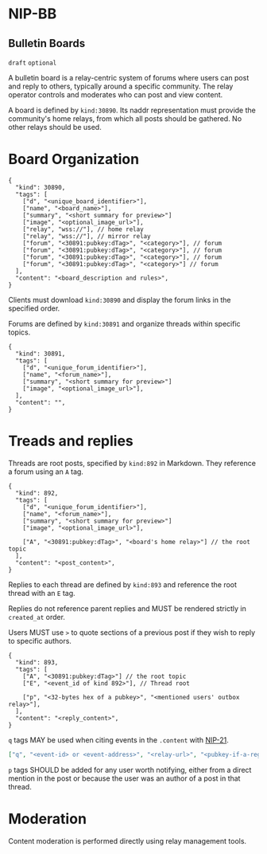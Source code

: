 NIP-BB
======

Bulletin Boards
---------------

`draft` `optional`

A bulletin board is a relay-centric system of forums where users can post and reply to others, typically around a specific community. The relay operator controls and moderates who can post and view content.

A board is defined by `kind:30890`. Its naddr representation must provide the community's home relays, from which all posts should be gathered. No other relays should be used.

# Board Organization

```jsonc
{
  "kind": 30890,
  "tags": [
    ["d", "<unique_board_identifier>"],
    ["name", "<board_name>"],
    ["summary", "<short summary for preview>"]
    ["image", "<optional_image_url>"],
    ["relay", "wss://"], // home relay
    ["relay", "wss://"], // mirror relay
    ["forum", "<30891:pubkey:dTag>", "<category>"], // forum
    ["forum", "<30891:pubkey:dTag>", "<category>"], // forum
    ["forum", "<30891:pubkey:dTag>", "<category>"], // forum
    ["forum", "<30891:pubkey:dTag>", "<category>"] // forum
  ],
  "content": "<board_description and rules>",
}
```

Clients must download `kind:30890` and display the forum links in the specified order.

Forums are defined by `kind:30891` and organize threads within specific topics.

```jsonc
{
  "kind": 30891,
  "tags": [
    ["d", "<unique_forum_identifier>"],
    ["name", "<forum_name>"],
    ["summary", "<short summary for preview>"]
    ["image", "<optional_image_url>"],
  ],
  "content": "",
}
```

# Treads and replies

Threads are root posts, specified by `kind:892` in Markdown. They reference a forum using an `A` tag.
```jsonc
{
  "kind": 892,
  "tags": [
    ["d", "<unique_forum_identifier>"],
    ["name", "<forum_name>"],
    ["summary", "<short summary for preview>"]
    ["image", "<optional_image_url>"],

    ["A", "<30891:pubkey:dTag>", "<board's home relay>"] // the root topic
  ],
  "content": "<post_content>",
}
```

Replies to each thread are defined by `kind:893` and reference the root thread with an `E` tag. 

Replies do not reference parent replies and MUST be rendered strictly in `created_at` order. 

Users MUST use `>` to quote sections of a previous post if they wish to reply to specific authors.

```jsonc
{
  "kind": 893,
  "tags": [
    ["A", "<30891:pubkey:dTag>"] // the root topic
    ["E", "<event_id of kind 892>"], // Thread root

    ["p", "<32-bytes hex of a pubkey>", "<mentioned users' outbox relay>"],
  ],
  "content": "<reply_content>",
}
```

`q` tags MAY be used when citing events in the `.content` with [NIP-21](21.md).

```json
["q", "<event-id> or <event-address>", "<relay-url>", "<pubkey-if-a-regular-event>"]
```

`p` tags SHOULD be added for any user worth notifying, either from a direct mention in the post or because the user was an author of a post in that thread.

# Moderation

Content moderation is performed directly using relay management tools.